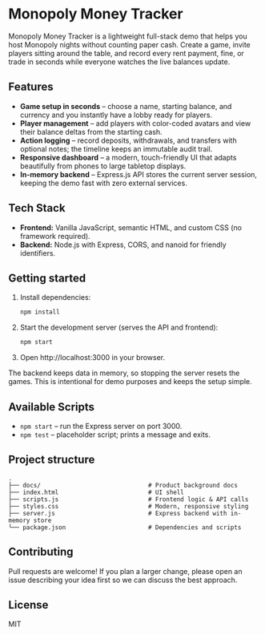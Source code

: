 # Monopoly Money Tracker

Monopoly Money Tracker is a lightweight full-stack demo that helps you host Monopoly nights without counting paper cash. Create a
game, invite players sitting around the table, and record every rent payment, fine, or trade in seconds while everyone watches
the live balances update.

## Features
- **Game setup in seconds** – choose a name, starting balance, and currency and you instantly have a lobby ready for players.
- **Player management** – add players with color-coded avatars and view their balance deltas from the starting cash.
- **Action logging** – record deposits, withdrawals, and transfers with optional notes; the timeline keeps an immutable audit
  trail.
- **Responsive dashboard** – a modern, touch-friendly UI that adapts beautifully from phones to large tabletop displays.
- **In-memory backend** – Express.js API stores the current server session, keeping the demo fast with zero external services.

## Tech Stack
- **Frontend:** Vanilla JavaScript, semantic HTML, and custom CSS (no framework required).
- **Backend:** Node.js with Express, CORS, and nanoid for friendly identifiers.

## Getting started
1. Install dependencies:
   ```bash
   npm install
   ```
2. Start the development server (serves the API and frontend):
   ```bash
   npm start
   ```
3. Open http://localhost:3000 in your browser.

The backend keeps data in memory, so stopping the server resets the games. This is intentional for demo purposes and keeps the
setup simple.

## Available Scripts
- `npm start` – run the Express server on port 3000.
- `npm test` – placeholder script; prints a message and exits.

## Project structure
```
.
├── docs/                              # Product background docs
├── index.html                         # UI shell
├── scripts.js                         # Frontend logic & API calls
├── styles.css                         # Modern, responsive styling
├── server.js                          # Express backend with in-memory store
└── package.json                       # Dependencies and scripts
```

## Contributing
Pull requests are welcome! If you plan a larger change, please open an issue describing your idea first so we can discuss the
best approach.

## License
MIT
